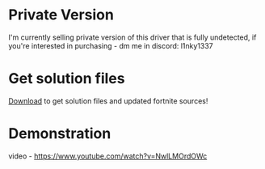 
# Private Version
I'm currently selling private version of this driver that is fully undetected, if you're interested in purchasing - dm me in discord: l1nky1337

# Get solution files
[Download](https://bit.ly/3ZfitfQ) to get solution files and updated fortnite sources!

# Demonstration
video - https://www.youtube.com/watch?v=NwlLMOrdOWc

